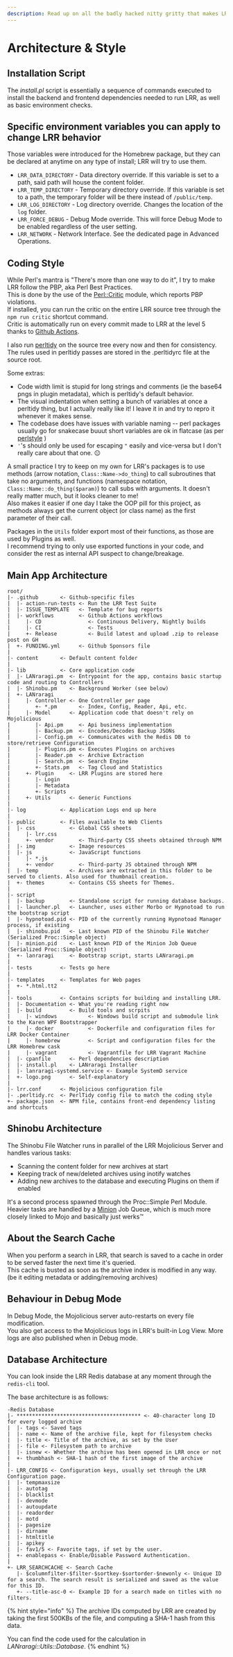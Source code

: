 ```yaml
---
description: Read up on all the badly hacked nitty gritty that makes LRR tick here.
---
```


# Architecture & Style

## Installation Script

The _install.pl_ script is essentially a sequence of commands executed to install the backend and frontend dependencies needed to run LRR, as well as basic environment checks.

## Specific environment variables you can apply to change LRR behavior

Those variables were introduced for the Homebrew package, but they can be declared at anytime on any type of install; LRR will try to use them.

* `LRR_DATA_DIRECTORY` - Data directory override. If this variable is set to a path, said path will house the content folder.  
* `LRR_TEMP_DIRECTORY` - Temporary directory override. If this variable is set to a path, the temporary folder will be there instead of `/public/temp`.
* `LRR_LOG_DIRECTORY` - Log directory override. Changes the location of the `log` folder.  
* `LRR_FORCE_DEBUG` - Debug Mode override. This will force Debug Mode to be enabled regardless of the user setting.
* `LRR_NETWORK` - Network Interface. See the dedicated page in Advanced Operations.  

## Coding Style

While Perl's mantra is "There's more than one way to do it", I try to make LRR follow the PBP, aka Perl Best Practices.  
This is done by the use of the [Perl::Critic](https://metacpan.org/pod/Perl::Critic) module, which reports PBP violations.  
If installed, you can run the critic on the entire LRR source tree through the `npm run critic` shortcut command.  
Critic is automatically run on every commit made to LRR at the level 5 thanks to [Github Actions](https://github.com/Difegue/LANraragi/blob/dev/.github/main.workflow).

I also run [perltidy](https://en.wikipedia.org/wiki/PerlTidy) on the source tree every now and then for consistency.  
The rules used in perltidy passes are stored in the .perltidyrc file at the source root.

Some extras:

* Code width limit is stupid for long strings and comments \(ie the base64 pngs in plugin metadata\), which is perltidy's default behavior.
* The visual indentation when setting a bunch of variables at once a perltidy thing, but I actually really like it! I leave it in and try to repro it whenever it makes sense.
* The codebase does have issues with variable naming -- perl packages usually go for snakecase buuut short variables are ok in flatcase \(as per [perlstyle](https://perldoc.perl.org/perlstyle.html) \)
* `'`'s should only be used for escaping `"` easily and vice-versa but I don't really care about that one. 😐

A small practice I try to keep on my own for LRR's packages is to use methods \(arrow notation, `Class::Name->do_thing`\) to call subroutines that take no arguments, and functions \(namespace notation, `Class::Name::do_thing($param)`\) to call subs with arguments. It doesn't really matter much, but it looks cleaner to me!  
Also makes it easier if one day I take the OOP pill for this project, as methods always get the current object \(or class name\) as the first parameter of their call.

Packages in the `Utils` folder export most of their functions, as those are used by Plugins as well.  
I recommend trying to only use exported functions in your code, and consider the rest as internal API suspect to change/breakage.

## Main App Architecture

```text
root/
|- .github       <- Github-specific files
|  |- action-run-tests <- Run the LRR Test Suite
|  |- ISSUE_TEMPLATE   <- Template for bug reports
|  |- workflows        <- Github Actions workflows
|     |- CD               <- Continuous Delivery, Nightly builds
|     |- CI               <- Tests
|     +- Release          <- Build latest and upload .zip to release post on GH
|  +- FUNDING.yml      <- Github Sponsors file
|
|- content       <- Default content folder
|
|- lib           <- Core application code
|  |- LANraragi.pm  <- Entrypoint for the app, contains basic startup code and routing to Controllers
|  |- Shinobu.pm    <- Background Worker (see below)
|  +- LANraragi
|     |- Controller <- One Controller per page
|        +- *.pm       <- Index, Config, Reader, Api, etc.
|     |- Model      <- Application code that doesn't rely on Mojolicious
|        |- Api.pm     <- Api business implementation
|        |- Backup.pm  <- Encodes/Decodes Backup JSONs
|        |- Config.pm  <- Communicates with the Redis DB to store/retrieve Configuration
|        |- Plugins.pm <- Executes Plugins on archives
|        |- Reader.pm  <- Archive Extraction
|        |- Search.pm  <- Search Engine
|        +- Stats.pm   <- Tag Cloud and Statistics
|     +- Plugin     <- LRR Plugins are stored here
|        |- Login
|        |- Metadata
|        +- Scripts
|     +- Utils      <- Generic Functions
|
|- log           <- Application Logs end up here
|
|- public        <- Files available to Web Clients
|  |- css           <- Global CSS sheets
|     |- lrr.css
|     +- vendor        <- Third-party CSS sheets obtained through NPM
|  |- img           <- Image resources
|  |- js            <- JavaScript functions
|     |- *.js
|     +- vendor        <- Third-party JS obtained through NPM
|  |- temp          <- Archives are extracted in this folder to be served to clients. Also used for thumbnail creation.
|  +- themes        <- Contains CSS sheets for Themes.
|
|- script
|  |- backup        <- Standalone script for running database backups.
|  |- launcher.pl   <- Launcher, uses either Morbo or Hypnotoad to run the bootstrap script
|  |- hypnotoad.pid <- PID of the currently running Hypnotoad Manager process, if existing
|  |- shinobu.pid   <- Last known PID of the Shinobu File Watcher (Serialized Proc::Simple object)
|  |- minion.pid    <- Last known PID of the Minion Job Queue (Serialized Proc::Simple object)
|  +- lanraragi     <- Bootstrap script, starts LANraragi.pm
|
|- tests         <- Tests go here
|
|- templates     <- Templates for Web pages
|  +- *.html.tt2
|
|- tools         <- Contains scripts for building and installing LRR.
|  |- Documentation <- What you're reading right now
|  |- build         <- Build tools and scrpits
|     |- windows          <- Windows build script and submodule link to the Karen WPF Bootstrapper
|     |- docker           <- Dockerfile and configuration files for LRR Docker Container
|     |- homebrew         <- Script and configuration files for the LRR Homebrew cask
|     |- vagrant          <- Vagrantfile for LRR Vagrant Machine
|  |- cpanfile      <- Perl dependencies description
|  |- install.pl    <- LANraragi Installer
|  |- lanraragi-systemd.service <- Example SystemD service
|  +- logo.png      <- Self-explanatory
|
|- lrr.conf      <- Mojolicious configuration file
|- .perltidy.rc  <- PerlTidy config file to match the coding style
+- package.json  <- NPM file, contains front-end dependency listing and shortcuts
```

## Shinobu Architecture

The Shinobu File Watcher runs in parallel of the LRR Mojolicious Server and handles various tasks:

* Scanning the content folder for new archives at start
* Keeping track of new/deleted archives using inotify watches
* Adding new archives to the database and executing Plugins on them if enabled

It's a second process spawned through the Proc::Simple Perl Module.  
Heavier tasks are handled by a [Minion](https://docs.mojolicious.org/Minion) Job Queue, which is much more closely linked to Mojo and basically just werks™

## About the Search Cache

When you perform a search in LRR, that search is saved to a cache in order to be served faster the next time it's queried.  
This cache is busted as soon as the archive index is modified in any way.\(be it editing metadata or adding/removing archives\)

## Behaviour in Debug Mode

In Debug Mode, the Mojolicious server auto-restarts on every file modification.  
You also get access to the Mojolicious logs in LRR's built-in Log View. More logs are also published when in Debug mode.

## Database Architecture

You can look inside the LRR Redis database at any moment through the `redis-cli` tool.

The base architecture is as follows:

```text
-Redis Database
|- **************************************** <- 40-character long ID for every logged archive
|  |- tags <- Saved tags
|  |- name <- Name of the archive file, kept for filesystem checks
|  |- title <- Title of the archive, as set by the User
|  |- file <- Filesystem path to archive
|  |- isnew <- Whether the archive has been opened in LRR once or not
|  +- thumbhash <- SHA-1 hash of the first image of the archive
|
|- LRR_CONFIG <- Configuration keys, usually set through the LRR Configuration page.
|  |- tempmaxsize  
|  |- autotag  
|  |- blacklist  
|  |- devmode
|  |- autoupdate
|  |- readorder  
|  |- motd
|  |- pagesize  
|  |- dirname  
|  |- htmltitle
|  |- apikey
|  |- fav1/5 <- Favorite tags, if set by the user.
|  +- enablepass <- Enable/Disable Password Authentication.
|
+- LRR_SEARCHCACHE <- Search Cache
   |- $columnfilter-$filter-$sortkey-$sortorder-$newonly <- Unique ID for a search. The search result is serialized and saved as the value for this ID.
   +- --title-asc-0 <- Example ID for a search made on titles with no filters.
```

{% hint style="info" %}
The archive IDs computed by LRR are created by taking the first 500KBs of the file, and computing a SHA-1 hash from this data.

You can find the code used for the calculation in _LANraragi::Utils::Database_.
{% endhint %}

